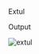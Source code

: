 Extul

Output


![extul](https://github.com/user-attachments/assets/87f01571-eebf-473e-aea5-94f2a7697abf)
